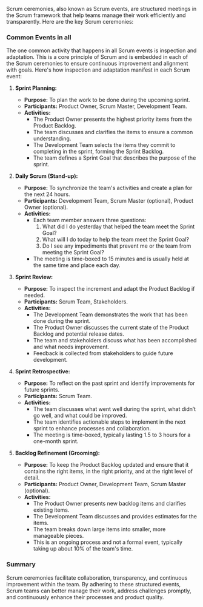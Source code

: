 Scrum ceremonies, also known as Scrum events, are structured meetings in the Scrum framework that help teams manage their work efficiently and transparently. Here are the key Scrum ceremonies:
### Common Events in all
The one common activity that happens in all Scrum events is inspection and adaptation. This is a core principle of Scrum and is embedded in each of the Scrum ceremonies to ensure continuous improvement and alignment with goals. Here's how inspection and adaptation manifest in each Scrum event:


1. **Sprint Planning:**
   - **Purpose:** To plan the work to be done during the upcoming sprint.
   - **Participants:** Product Owner, Scrum Master, Development Team.
   - **Activities:**
     - The Product Owner presents the highest priority items from the Product Backlog.
     - The team discusses and clarifies the items to ensure a common understanding.
     - The Development Team selects the items they commit to completing in the sprint, forming the Sprint Backlog.
     - The team defines a Sprint Goal that describes the purpose of the sprint.

2. **Daily Scrum (Stand-up):**
   - **Purpose:** To synchronize the team's activities and create a plan for the next 24 hours.
   - **Participants:** Development Team, Scrum Master (optional), Product Owner (optional).
   - **Activities:**
     - Each team member answers three questions:
       1. What did I do yesterday that helped the team meet the Sprint Goal?
       2. What will I do today to help the team meet the Sprint Goal?
       3. Do I see any impediments that prevent me or the team from meeting the Sprint Goal?
     - The meeting is time-boxed to 15 minutes and is usually held at the same time and place each day.

3. **Sprint Review:**
   - **Purpose:** To inspect the increment and adapt the Product Backlog if needed.
   - **Participants:** Scrum Team, Stakeholders.
   - **Activities:**
     - The Development Team demonstrates the work that has been done during the sprint.
     - The Product Owner discusses the current state of the Product Backlog and potential release dates.
     - The team and stakeholders discuss what has been accomplished and what needs improvement.
     - Feedback is collected from stakeholders to guide future development.

4. **Sprint Retrospective:**
   - **Purpose:** To reflect on the past sprint and identify improvements for future sprints.
   - **Participants:** Scrum Team.
   - **Activities:**
     - The team discusses what went well during the sprint, what didn’t go well, and what could be improved.
     - The team identifies actionable steps to implement in the next sprint to enhance processes and collaboration.
     - The meeting is time-boxed, typically lasting 1.5 to 3 hours for a one-month sprint.

5. **Backlog Refinement (Grooming):**
   - **Purpose:** To keep the Product Backlog updated and ensure that it contains the right items, in the right priority, and at the right level of detail.
   - **Participants:** Product Owner, Development Team, Scrum Master (optional).
   - **Activities:**
     - The Product Owner presents new backlog items and clarifies existing items.
     - The Development Team discusses and provides estimates for the items.
     - The team breaks down large items into smaller, more manageable pieces.
     - This is an ongoing process and not a formal event, typically taking up about 10% of the team's time.

### Summary

Scrum ceremonies facilitate collaboration, transparency, and continuous improvement within the team. By adhering to these structured events, Scrum teams can better manage their work, address challenges promptly, and continuously enhance their processes and product quality.



